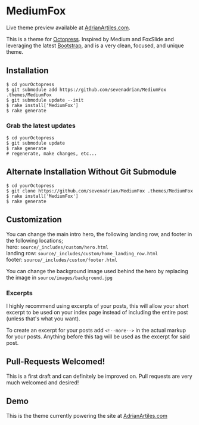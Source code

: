 # MediumFox #

Live theme preview available at [AdrianArtiles.com](http://AdrianArtiles.com).

This is a theme for [Octopress](http://Octopress.org). Inspired by Medium and FoxSlide and leveraging the latest [Bootstrap](http://getbootstrap.com/), and is a very clean, focused, and unique theme.

## Installation ##

````
$ cd yourOctopress
$ git submodule add https://github.com/sevenadrian/MediumFox .themes/MediumFox
$ git submodule update --init
$ rake install['MediumFox']
$ rake generate
````

### Grab the latest updates ###

````
$ cd yourOctopress
$ git submodule update
$ rake generate
# regenerate, make changes, etc...
````

## Alternate Installation Without Git Submodule ##
````
$ cd yourOctopress
$ git clone https://github.com/sevenadrian/MediumFox .themes/MediumFox
$ rake install['MediumFox']
$ rake generate
````

## Customization ##
You can change the main intro hero, the following landing row, and footer in the following locations;  
hero: `source/_includes/custom/hero.html`  
landing row: `source/_includes/custom/home_landing_row.html`  
footer: `source/_includes/custom/footer.html`  

You can change the background image used behind the hero by replacing the image in `source/images/background.jpg`

### Excerpts ###

I highly recommend using excerpts of your posts, this will allow your short excerpt to be used on your index page instead of including the entire post (unless that's what you want).  

To create an excerpt for your posts add `<!--more-->` in the actual markup for your posts. Anything before this tag will be used as the excerpt for said post.

## Pull-Requests Welcomed! ##

This is a first draft and can definitely be improved on. Pull requests are very much welcomed and desired!

## Demo ##

This is the theme currently powering the site at [AdrianArtiles.com](http://AdrianArtiles.com)
